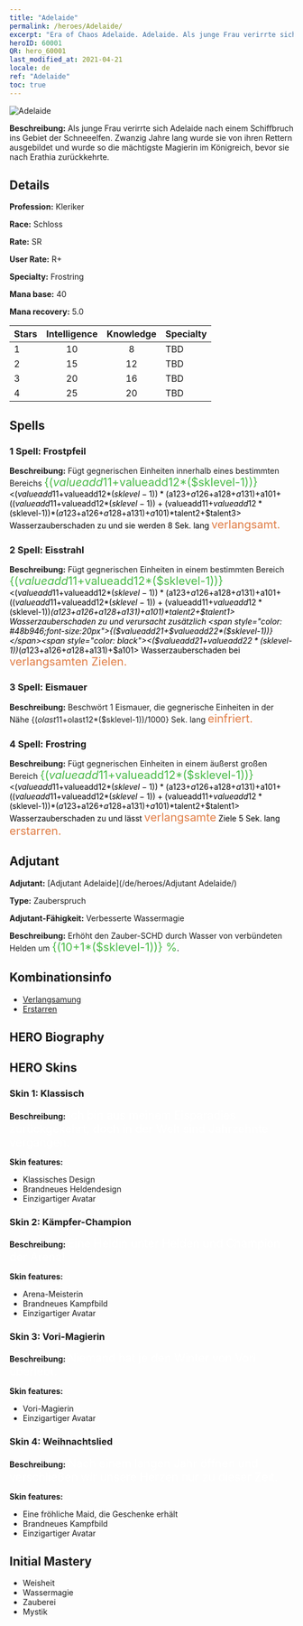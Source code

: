 ```yaml
---
title: "Adelaide"
permalink: /heroes/Adelaide/
excerpt: "Era of Chaos Adelaide. Adelaide. Als junge Frau verirrte sich Adelaide nach einem Schiffbruch ins Gebiet der Schneeelfen. Zwanzig Jahre lang wurde sie von ihren Rettern ausgebildet und wurde so die mächtigste Magierin im Königreich, bevor sie nach Erathia zurückkehrte."
heroID: 60001
QR: hero_60001
last_modified_at: 2021-04-21
locale: de
ref: "Adelaide"
toc: true
---
```

  ![Adelaide](/images/h/h_Adelaide.jpg)

 **Beschreibung:** Als junge Frau verirrte sich Adelaide nach einem Schiffbruch ins Gebiet der Schneeelfen. Zwanzig Jahre lang wurde sie von ihren Rettern ausgebildet und wurde so die mächtigste Magierin im Königreich, bevor sie nach Erathia zurückkehrte.
## Details
 **Profession:** Kleriker

 **Race:** Schloss

 **Rate:** SR

 **User Rate:** R+

 **Specialty:** Frostring

 **Mana base:** 40

 **Mana recovery:** 5.0


  | Stars   |  Intelligence  |    Knowledge   |      Specialty     |
  |---------|:---------------:|:---------------:|--------------------|
  |    1    | 10 | 8 | TBD |
  |    2    | 15 | 12 | TBD |
  |    3    | 20 | 16 | TBD |
  |    4    | 25 | 20 | TBD |

## Spells
### 1 Spell: Frostpfeil
 **Beschreibung:** Fügt gegnerischen Einheiten innerhalb eines bestimmten Bereichs <span style="color: #48b946;font-size:20px">{($valueadd11+$valueadd12*($sklevel-1))}</span><span style="color: black"><($valueadd11+$valueadd12*($sklevel-1))*($a123+$a126+$a128+$a131)+$a101+(($valueadd11+$valueadd12*($sklevel-1))+($valueadd11+$valueadd12*($sklevel-1))*($a123+$a126+$a128+$a131)+$a101)*$talent2+$talent3> Wasserzauberschaden zu und sie werden 8 Sek. lang <span style="color: #e07c44;font-size:20px">verlangsamt.</span><span style="color: black">

### 2 Spell: Eisstrahl
 **Beschreibung:** Fügt gegnerischen Einheiten in einem bestimmten Bereich <span style="color: #48b946;font-size:20px">{($valueadd11+$valueadd12*($sklevel-1))}</span><span style="color: black"><($valueadd11+$valueadd12*($sklevel-1))*($a123+$a126+$a128+$a131)+$a101+(($valueadd11+$valueadd12*($sklevel-1))+($valueadd11+$valueadd12*($sklevel-1))*($a123+$a126+$a128+$a131)+$a101)*$talent2+$talent1> Wasserzauberschaden zu und verursacht zusätzlich <span style="color: #48b946;font-size:20px">{($valueadd21+$valueadd22*($sklevel-1))}</span><span style="color: black"><($valueadd21+$valueadd22*($sklevel-1))*($a123+$a126+$a128+$a131)+$a101> Wasserzauberschaden bei <span style="color: #e07c44;font-size:20px">verlangsamten Zielen.</span><span style="color: black">

### 3 Spell: Eismauer
 **Beschreibung:** Beschwört 1 Eismauer, die gegnerische Einheiten in der Nähe {($olast11+$olast12*($sklevel-1))/1000} Sek. lang <span style="color: #e07c44;font-size:20px">einfriert.</span><span style="color: black">

### 4 Spell: Frostring
 **Beschreibung:** Fügt gegnerischen Einheiten in einem äußerst großen Bereich <span style="color: #48b946;font-size:20px">{($valueadd11+$valueadd12*($sklevel-1))}</span><span style="color: black"><($valueadd11+$valueadd12*($sklevel-1))*($a123+$a126+$a128+$a131)+$a101+(($valueadd11+$valueadd12*($sklevel-1))+($valueadd11+$valueadd12*($sklevel-1))*($a123+$a126+$a128+$a131)+$a101)*$talent2+$talent1> Wasserzauberschaden zu und lässt <span style="color: #e07c44;font-size:20px">verlangsamte</span><span style="color: black"> Ziele 5 Sek. lang <span style="color: #e07c44;font-size:20px">erstarren.</span><span style="color: black">


## Adjutant

 **Adjutant:**  [Adjutant Adelaide](/de/heroes/Adjutant Adelaide/) 

 **Type:**  Zauberspruch 

 **Adjutant-Fähigkeit:**  Verbesserte Wassermagie 

 **Beschreibung:** Erhöht den Zauber-SCHD durch Wasser von verbündeten Helden um <span style="color: #48b946;font-size:20px">{(10+1*($sklevel-1))} %</span><span style="color: black">.

## Kombinationsinfo

* [Verlangsamung](/de/combination/Verlangsamung/) 
* [Erstarren](/de/combination/Erstarren/) 

## HERO Biography

## HERO Skins
### Skin 1: **Klassisch**

 **Beschreibung:** <span style="color: #ffffff;font-size:20px">Ich bin aus meinem Eisparadies zurückgekehrt, doch in der Welt sind Jahrzehnte vergangen.</span>

 **Skin features:** 

   - Klassisches Design
   - Brandneues Heldendesign
   - Einzigartiger Avatar

### Skin 2: **Kämpfer-Champion**

 **Beschreibung:** <span style="color: #ffffff;font-size:20px">Eine Heldin unter Helden und Champion der Arena! </span>

 **Skin features:** 

   - Arena-Meisterin
   - Brandneues Kampfbild
   - Einzigartiger Avatar

### Skin 3: **Vori-Magierin**

 **Beschreibung:** <span style="color: #ffffff;font-size:20px">Niemand hat je den Winter von Vori überlebt.</span>

 **Skin features:** 

   - Vori-Magierin
   - Einzigartiger Avatar

### Skin 4: **Weihnachtslied**

 **Beschreibung:** <span style="color: #ffffff;font-size:20px">Nach einem langen Jahr öffnen und verschließen wir unsere Herzen nur zu dieser Zeit.</span>

 **Skin features:** 

   - Eine fröhliche Maid, die Geschenke erhält
   - Brandneues Kampfbild
   - Einzigartiger Avatar


## Initial Mastery
   - Weisheit
   - Wassermagie
   - Zauberei
   - Mystik
